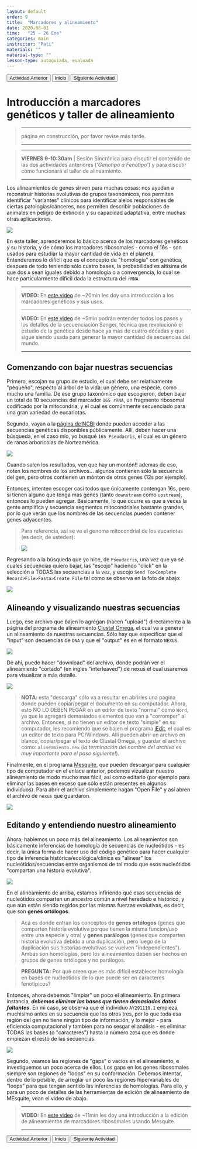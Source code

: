 ```yaml
---
layout: default
order: 9
title:  "Marcadores y alineamiento"
date: 2020-08-01
time:   "25 – 26 Ene"
categories: main
instructor: "Pati"
materials: ""
material-type: ""
lesson-type: autoguiada, evaluada
---
```


<a href="https://pesalerno.github.io/genetica2021/main/2020/06/08/8_geno-feno-2.html"><button>Actividad Anterior</button></a>		<a href="https://pesalerno.github.io/genetica2021/"><button>Inicio</button></a>    <a href="https://pesalerno.github.io/genetica2021/main/2020/06/09/10_final.html"><button>Siguiente Actividad</button></a>

# Introducción a marcadores genéticos y taller de alineamiento 

>---------------------
> página en construcción, por favor revise más tarde. 
>
> ----------------------
> 


> -------------------
> 
> **VIERNES 9-10:30am** | Sesión Sincrónica para discutir el contenido de las dos actividades anteriores (*'Genotipo a Fenotipo'*) y para discutir cómo funcionará el taller de alineamiento. 
> 
> ------------------------ 
 
 
Los alineamientos de genes sirven para muchas cosas: nos ayudan a reconstruir historias evolutivas de grupos taxonómicos, nos permiten identificar "variantes" clínicos para identificar alelos responsables de ciertas patologías/cánceres, nos permiten describir poblaciones de animales en peligro de extinción y su capacidad adaptativa, entre muchas otras aplicaciones. 

![](https://github.com/pesalerno/genetica2021/blob/master/files/rDNA.png?raw=true)<br>

En este taller, aprenderemos lo básico acerca de los marcadores genéticos y su historia, y de cómo los marcadores ribosomales - como el 16s - son usados para estudiar la mayor cantidad de vida en el planeta. Entenderemos lo díficil que es el concepto de "homología" con genética, despues de todo teniendo sólo cuatro bases, la probabilidad es altísima de que dos `A` sean iguales debido a homología o a convergencia, lo cual se hace particularmente difícil dada la estructura del `rRNA`. 


>--------------------------
>
>**VIDEO:** En [este video](https://www.loom.com/share/38d12458cff845ca8fc47d7ab8302e1a) de ~20min les doy una introducción a los marcadores genéticos y sus usos.
>
>--------------------------
>
>**VIDEO:** En [este video](https://www.youtube.com/watch?v=wdS3j0TgbjM) de ~5min podrán entender todos los pasos y los detalles de la secuenciación Sanger, técnica que revolucionó el estudio de la genética desde hace ya más de cuatro décadas y que sigue siendo usada para generar la mayor cantidad de secuencias del mundo. 
>
>--------------------------



## Comenzando con bajar nuestras secuencias


Primero, escojan su grupo de estudio, el cual debe ser relativamente "pequeño", respecto al árbol de la vida: un género, una especie, como mucho una familia. De ese grupo taxonómico que escogieron, deben bajar un total de 10 secuencias del marcador `16S rRNA`, un fragmento ribosomal codificado por la mitocondria, y el cual es comúnmente secuenciado para una gran variedad de eucariotas. 


Segundo, vayan a la [página de NCBI](https://www.ncbi.nlm.nih.gov/nuccore/) donde pueden acceder a las secuencias genéticas disponibles públicamente. Allí, deben hacer una búsqueda, en el caso mío, yo busqué `16S Pseudacris`, el cual es un género de ranas arborícolas de Norteamérica. 

![](https://github.com/pesalerno/genetica2021/blob/master/files/ncbi.png?raw=true)<br>

Cuando salen los resultados, ven que hay un montón!! ademas de eso, noten los nombres de los archivos... algunos contienen sólo la secuencia del gen, pero otros contienen un mónton de otros genes (12s por ejemplo).



Entonces, intenten escoger casi todos que únicamente contengan 16s, pero si tienen alguno que tenga más genes (tanto `downstream` como `upstream`), entonces lo pueden agregar. Básicamente, lo que ocurre es que a veces la gente amplifica y secuencia segmentos mitocondriales bastante grandes, por lo que verán que los nombres de las secuencias pueden contener genes adyacentes. 

>Para referencia, así se ve el genoma mitocondrial de los eucariotas (es decir, de ustedes): 
>
>![](https://github.com/pesalerno/genetica2021/blob/master/files/mtDNA-genome.png?raw=true)<br>
>


Regresando a la búsqueda que yo hice, de `Pseudacris`, una vez que ya sé cuales secuencias quiero bajar, las "escojo" haciendo "click" en la selección a TODAS las secuencias a la vez, y escojo `Send To>Complete Record>File>Fasta>Create File` tal como se observa en la foto de abajo:

![](https://github.com/pesalerno/genetica2021/blob/master/files/pseudacris-download.png?raw=true)<br>


## Alineando y visualizando nuestras secuencias

Luego, ese archivo que bajen lo agregan (hacen "upload") directamente a la página del programa de alineamiento [Clustal Omega](https://www.ebi.ac.uk/Tools/msa/clustalo/), el cual va a generar un alineamiento de nuestras secuencias. Sólo hay que especificar que el "input" son decuencias de `DNA` y que el "output" es en el formato `NEXUS`.  

![](https://github.com/pesalerno/genetica2021/blob/master/files/clustal-input.png?raw=true)<br>

De ahi, puede hacer "download" del archivo, donde podrán ver el alineamiento "cortado" (en ingles "interleaved") de nexus el cual usaremos para visualizar a más detalle. 


![](https://github.com/pesalerno/genetica2021/blob/master/files/clustal-output.png?raw=true)<br>

>**NOTA**: esta "descarga" sólo va a resultar en abrirles una página donde pueden copiar/pegar el documento en su computador. Ahora, esto NO LO DEBEN PEGAR en un editor de texto "normal" como `Word`, ya que le agregará demasiados elementos que van a "corromper" al archivo. Entonces, si no tienen un editor de texto "simple" en su computador, les recomiendo que se bajen el programa [jEdit](http://www.jedit.org/), el cual es un editor de texto para PC/Windows. Alli pueden abrir un archivo en blanco, copiar/pegar el texto de Clustal Omega, y guardar el archivo como: `alineamiento.nex` (*la terminación del nombre del archivo es muy importante para el paso siguiente!*).


Finalmente, en el programa [Mesquite](https://www.mesquiteproject.org/Installation.html), que pueden descargar para cualquier tipo de computador en el enlace anterior, podemos vizualizar nuestro alineamiento de modo mucho mas fácil, así como editarlo (por ejemplo para eliminar las bases en exceso que sólo están presentes en algunos individuos). Para abrir el archivo simplemente hagan "Open File" y así abren el archivo de `nexus` que guardaron. 



![](https://github.com/pesalerno/genetica2021/blob/master/files/mesquite-align.png?raw=true)<br>

## Editando y entendiendo nuestro alineamiento

Ahora, hablemos un poco más del alineamiento. Los alineamientos son básicamente inferencias de homología de secuencias de nucleótidos - es decir, la única forma de hacer uso del código genético para hacer cualquier tipo de inferencia histórica/ecológica/clínica es "alinear" los nucleótidos/secuencias entre organismos de tal modo que esos nucleótidos "compartan una historia evolutiva". 

![](https://github.com/pesalerno/genetica2021/blob/master/files/homology.png?raw=true)<br>


En el alineamiento de arriba, estamos infiriendo que esas secuencias de nucleótidos comparten un ancestro común a nivel heredado e histórico, y que aún están siendo regidos por las mismas fuerzas evolutivas, es decir, que son **genes ortólogos**. 



> Acá es donde entran los conceptos de **genes ortólogos** (genes que comparten historia evolutiva porque tienen la misma funcion/uso entre una especie y otra) y **genes parálogos** (genes que comparten historia evolutiva debido a una duplicación, pero luego de la duplicación sus historias evolutivas se vuelven "independientes"). Ambas son homologías, pero los alineamientos deben ser hechos en grupos de genes ortólogos y no parálogos. 

> **PREGUNTA:** Por qué creen que es más difícil establecer homología en bases de nucleótidos de lo que puede ser en caracteres fenotípicos? 


Entonces, ahora debemos "limpiar" un poco el alineamiento. En primera instancia, ***debemos eliminar las bases que tienen demasiados datos faltantes***. En mi caso, se observa que el individuo `AY291110.1` empieza muchisimo antes en su secuencia que los otros tres, por lo que toda esa región del gen no tiene ningún tipo de información, y lo mejor - para eficiencia computacional y tambien para no sesgar el análisis - es eliminar TODAS las bases (o "caracteres") hasta la número `2054` que es donde empiezan el resto de las secuencias. 

![](https://github.com/pesalerno/genetica2021/blob/master/files/align-2.png?raw=true)<br>


Segundo, veamos las regiones de "gaps" o vacíos en el alineamiento, e investiguemos un poco acerca de ellos. Los gaps en los genes ribosomales siempre son regiones de "loops" en su conformación. Debemos intentar, dentro de lo posible, de arreglar un poco las regiones hipervariables de "loops" para que tengan sentido las inferencias de homologías. Para ello, y para un poco de detalles de las herramientas de edición de alineamiento de MEsquite, vean el video de abajo. 

>--------------------------
>
>**VIDEO:** En [este video](https://www.loom.com/share/86bcea7ed032428b99a1b6bfbd9eecff) de ~11min les doy una introducción a la edición de alineamientos de marcadores ribosomales usando Mesquite. 
>
>--------------------------



 
<a href="https://pesalerno.github.io/genetica2021/main/2020/06/08/8_geno-feno-2.html"><button>Actividad Anterior</button></a>		<a href="https://pesalerno.github.io/genetica2021/"><button>Inicio</button></a>    <a href="https://pesalerno.github.io/genetica2021/main/2020/06/09/10_final.html"><button>Siguiente Actividad</button></a>







